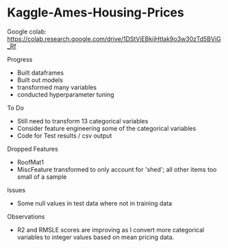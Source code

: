 # Kaggle-Ames-Housing-Prices

Google colab: https://colab.research.google.com/drive/1DStViEBkijHtIak9o3w30zTd5BViG_Rf

Progress
* Built dataframes
* Built out models
* transformed many variables
* conducted hyperparameter tuning

To Do
* Still need to transform 13 categorical variables
* Consider feature engineering some of the categorical variables
* Code for Test results / csv output

Dropped Features
* RoofMat1
* MiscFeature transformed to only account for 'shed'; all other items too small of a sample

Issues
* Some null values in test data where not in training data

Observations
* R2 and RMSLE scores are improving as I convert more categorical variables to integer values based on mean pricing data.
